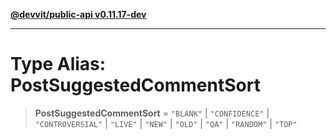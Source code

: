 [**@devvit/public-api v0.11.17-dev**](../../README.md)

---

# Type Alias: PostSuggestedCommentSort

> **PostSuggestedCommentSort** = `"BLANK"` \| `"CONFIDENCE"` \| `"CONTROVERSIAL"` \| `"LIVE"` \| `"NEW"` \| `"OLD"` \| `"QA"` \| `"RANDOM"` \| `"TOP"`
